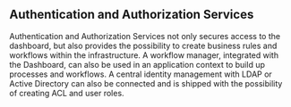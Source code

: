 ## Authentication and Authorization Services

Authentication and Authorization Services not only secures access to the dashboard, but also provides the possibility to create business rules and workflows within the infrastructure. A workflow manager, integrated with the Dashboard, can also be used in an application context to build up processes and workflows. A central identity management with LDAP or Active Directory can also be connected and is shipped with the possibility of creating ACL and user roles.
